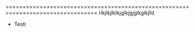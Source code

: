 =================================================================================
rlkjlkjlklkjglkjgjglkglkjfd

* Testi
